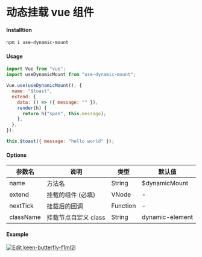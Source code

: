 # 动态挂载 vue 组件

#### Installtion

```bash
npm i use-dynamic-mount
```

#### Usage

```js
import Vue from "vue";
import useDynamicMount from "use-dynamic-mount";

Vue.use(useDynamicMount(), {
  name: "$toast",
  extend: {
    data: () => ({ message: "" }),
    render(h) {
      return h("span", this.message);
    },
  },
});

this.$toast({ message: "hello world" });
```

#### Options

| 参数名    | 说明                 | 类型 | 默认值 |
| --------- | -------------------- | ------ | -------------- |
| name      | 方法名               | String     | $dynamicMount   |
| extend    | 挂载的组件 (必填)    | VNode      | -              |
| nextTick  | 挂载后的回调         | Function      | -              |
| className | 挂载节点自定义 class | String      | dynamic-element |


#### Example

[![Edit keen-butterfly-f1ml2l](https://codesandbox.io/static/img/play-codesandbox.svg)](https://codesandbox.io/s/keen-butterfly-f1ml2l?fontsize=14&hidenavigation=1&theme=dark)
